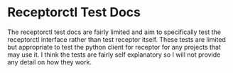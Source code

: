 # Receptorctl Test Docs

The receptorctl test docs are fairly limited and aim to specifically test the
receptorctl interface rather than test receptor itself. These tests are limited
but appropriate to test the python client for receptor for any projects that
may use it. I think the tests are fairly self explanatory so I will not provide
any detail on how they work.
